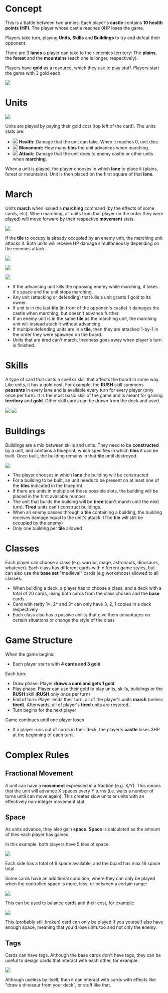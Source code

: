 # Concept

This is a battle between two armies. Each player's **castle** contains **10 health points (HP)**.
The player whose castle reaches 0HP loses the game.

Players take turn, playing **Units**, **Skills** and **Buildings** to try and defeat their opponent.

There are 3 **lanes** a player can take to their enemies territory:
The **plains**, the **forest** and the **mountains** (each one is longer, respectively).

Players have **gold** as a resource, which they use to play stuff. Players start the game with 3 gold each.

![](./../Pictures/Board/Board.svg)

# Units

![](./../Pictures/Icons/BaseCard.svg)

Units are played by paying their gold cost (top left of the card). The units stats are:
- ![](./../Pictures/Icons/HP.svg) **Health:** Damage that the unit can take. When it reaches 0, unit dies.
- ![](./../Pictures/Icons/Movement.svg) **Movement:** How many **tiles** the unit advances when marching.
- ![](./../Pictures/Icons/Attack.svg) **Attack:** Damage that the unit does to enemy castle or other units when **marching**.

When a unit is played, the player chooses in which **lane** to place it (plains, forest or mountains).
Unit is then placed on the first square of that **lane**.

# March

Units **march** when issued a **marching** command (by the effects of some cards, etc).
When marching, all units from that player (in the order they were played) will move forward by their respective **movement** stats.

![](./../Pictures/Icons/March1.svg)

If the **tile** to occupy is already occupied by an enemy unit, the marching unit attacks it.
Both units will receive HP damage simultaneously depending on the enemies attack.

![](./../Pictures/Icons/March2.svg)

![](./../Pictures/Icons/March3.svg)

![](./../Pictures/Icons/March4.svg)

- If the advancing unit kills the opposing enemy while marching, it takes it's space and the unit stops marching.
- Any unit (attacking or defending) that kills a unit grants 1 gold to its owner.
- If unit is in the last **tile** (in front of the opponen's castle) it damages the castle when marching, but doesn't advance further.
- If an enemy unit is in the same **tile** as the marching unit, the marching unit will instead atack it without advancing.
- If multiple defending units are in a **tile**, then they are attacked 1-by-1 in the order they were spawned on the board.
- Units that are tired can't march, tiredness goes away when player's turn is finished.

# Skills

A type of card that casts a spell or skill that affects the board in some way.
Like units, it has a gold cost.
For example, the **RUSH** skill summons **peasants** in every lane and is available every turn for every player (only once per turn).
It is the most basic skill of the game and is meant for gaining **territory** and **gold**.
Other skill cards can be drawn from the deck and used.

![](./../Pictures/BaseSet/1.svg)
![](./../Pictures/BaseSet/2.svg)

# Buildings

Buildings are a mix between skills and units.
They need to be **constructed** by a unit, and contains a blueprint, which specifies in which **tiles** it can be built.
Once built, the building remains in that **tile** until destroyed.

![](./../Pictures/BaseSet/3.svg)

- The player chooses in which **lane** the building will be constructed
- For a building to be built, an unit needs to be present on at least one of the **tiles** indicated in the blueprint
- If there are units in multiple of those possible slots, the building will be placed in the first available number
- The unit that builds the building will be **tired** (can't march until the next turn). **Tired** units can't construct buildings.
- When an enemy passes through a **tile** containing a building, the building receives damage equal to the unit's attack. (The **tile** will still be occupied by the enemy)
- Only one building per **tile** allowed

# Classes

Each player can choose a class (e.g. warrior, mage, astronauts, dinosaurs, whatever).
Each class has different cards with different game styles, but can also use the **base set** "medieval" cards (e.g workshops) allowed to all classes.
- When building a deck, a player has to choose a class, and a deck with a total of 20 cards, using both cards from the class chosen and the **base** cards.
- Card with rarity 1*, 2* and 3* can only have 3, 2, 1 copies in a deck respectively
- Each class also has a passive ability that give them advantages on certain situations or change the style of the class

# Game Structure

When the game begins:
- Each player starts with **4 cards and 3 gold**

Each turn:
- Draw phase: Player **draws a card and gets 1 gold**
- Play phase: Player can use their gold to play units, skills, buildings or the **RUSH** skill (**RUSH** only once per turn)
- End of turn: Player ends their turn, all of the player's units **march** (unless **tired**). Afterwards, all of player's **tired** units are restored.
- Turn begins for the next player

Game continues until one player loses

- If a player runs out of cards in their deck, the player's **castle** loses 3HP at the beginning of each turn.

# Complex Rules
## Fractional Movement

A unit can have a **movement** expressed in a fraction (e.g. X/Y).
This means that the unit will advance X spaces every Y turns (i.e. waits a number of turns until can move again).
This creates slow units or units with an effectively non-integer movement stat.

## Space

As units advance, they also gain **space**.
**Space** is calculated as the amount of tiles each player has gained.

In this example, both players have 5 tiles of space:

![](./../Pictures/Icons/Space.svg)

Each side has a total of 9 space available, and the board has max 18 space total.

Some cards have an additional condition, where they can only be played when the controlled space is more, less, or between a certain range:

![](./../Pictures/Icons/SpaceCosts.svg)

This can be used to balance cards and their cost, for example: 

![](./../Pictures/Icons/BombExample.svg)

This (probably still broken) card can only be played if you yourself also have enough space, meaning that you'd lose units too and not only the enemy. 

## Tags

Cards can have tags.
Although the base cards don't have tags, they can be useful to design cards that interact with each other, for example:

![](./../Pictures/Icons/DinoExample.svg)

Although useless by itself, then it can interact with cards with effects like "draw a dinosaur from your deck", or stuff like that.